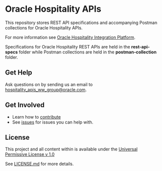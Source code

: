 # Oracle Hospitality APIs

This repository stores REST API specifications and accompanying Postman collections for Oracle Hospitality APIs.

For more information see [Oracle Hospitality Integration Platform](https://www.oracle.com/industries/hospitality/integration-platform/).

Specifications for Oracle Hospitality REST APIs are held in the **rest-api-specs** folder while Postman collections are held in the **postman-collection** folder.

## Get Help

Ask questions on by sending us an email to <hospitality_apis_ww_group@oracle.com>.

## Get Involved

* Learn how to [contribute](CONTRIBUTING.md)
* See [issues](https://github.com/oracle/hospitality-apis/issues) for issues you can help with.

## License

This project and all content within is available under the [Universal Permissive License v 1.0](http://oss.oracle.com/licenses/upl)

See [LICENSE.md](LICENSE.txt) for more details.
